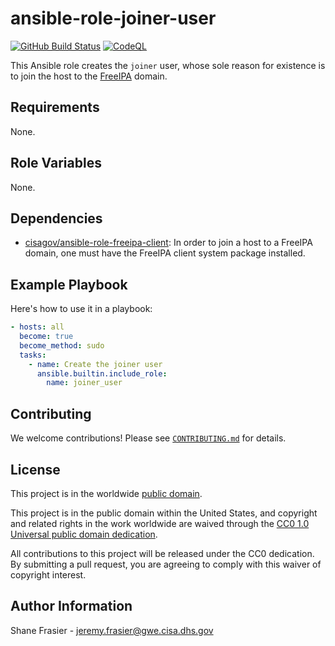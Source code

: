 # ansible-role-joiner-user #

[![GitHub Build Status](https://github.com/cisagov/ansible-role-joiner-user/workflows/build/badge.svg)](https://github.com/cisagov/ansible-role-joiner-user/actions)
[![CodeQL](https://github.com/cisagov/ansible-role-joiner-user/workflows/CodeQL/badge.svg)](https://github.com/cisagov/ansible-role-joiner-user/actions/workflows/codeql-analysis.yml)

This Ansible role creates the `joiner` user, whose sole reason for
existence is to join the host to the
[FreeIPA](https://www.freeipa.org/) domain.

## Requirements ##

None.

## Role Variables ##

None.

<!--
| Variable | Description | Default | Required |
|----------|-------------|---------|----------|
| optional_variable | Describe its purpose. | `default_value` | No |
| required_variable | Describe its purpose. | n/a | Yes |
-->

## Dependencies ##

- [cisagov/ansible-role-freeipa-client](https://github.com/cisagov/ansible-role-freeipa-client):
  In order to join a host to a FreeIPA domain, one must have the
  FreeIPA client system package installed.

## Example Playbook ##

Here's how to use it in a playbook:

```yaml
- hosts: all
  become: true
  become_method: sudo
  tasks:
    - name: Create the joiner user
      ansible.builtin.include_role:
        name: joiner_user
```

## Contributing ##

We welcome contributions!  Please see [`CONTRIBUTING.md`](CONTRIBUTING.md) for
details.

## License ##

This project is in the worldwide [public domain](LICENSE).

This project is in the public domain within the United States, and
copyright and related rights in the work worldwide are waived through
the [CC0 1.0 Universal public domain
dedication](https://creativecommons.org/publicdomain/zero/1.0/).

All contributions to this project will be released under the CC0
dedication. By submitting a pull request, you are agreeing to comply
with this waiver of copyright interest.

## Author Information ##

Shane Frasier - <jeremy.frasier@gwe.cisa.dhs.gov>
